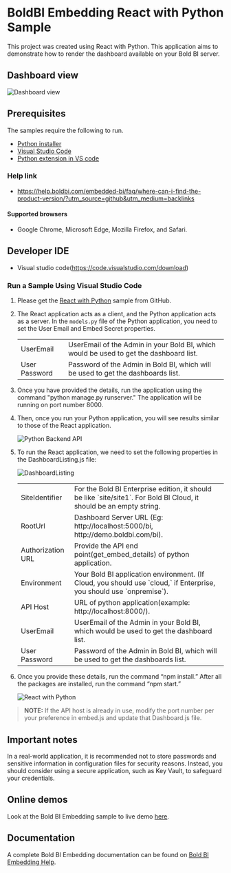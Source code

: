 # BoldBI Embedding React with Python Sample

This project was created using React with Python. This application aims to demonstrate how to render the dashboard available on your Bold BI server.

## Dashboard view

   ![Dashboard view](https://github.com/user-attachments/assets/d2087208-c693-4e0d-8441-cd7e5a8f0a64)

## Prerequisites

The samples require the following to run.

 * [Python installer](https://www.python.org/downloads/)
 * [Visual Studio Code](https://code.visualstudio.com/download)
 * [Python extension in VS code](https://marketplace.visualstudio.com/items?itemName=ms-python.python)

### Help link

* <https://help.boldbi.com/embedded-bi/faq/where-can-i-find-the-product-version/?utm_source=github&utm_medium=backlinks>

#### Supported browsers
  
* Google Chrome, Microsoft Edge, Mozilla Firefox, and Safari.

## Developer IDE

* Visual studio code(<https://code.visualstudio.com/download>)

### Run a Sample Using Visual Studio Code

1. Please get the [React with Python](https://github.com/boldbi/react-with-python)  sample from GitHub.

 2. The React application acts as a client, and the Python application acts as a server. In the `models.py` file of the Python application, you need to set the User Email and Embed Secret properties.

    <meta charset="utf-8"/>
    <table>
    <tbody>
        <tr>
            <td align="left">UserEmail</td>
            <td align="left">UserEmail of the Admin in your Bold BI, which would be used to get the dashboard list.</td>
        </tr>
        <tr>
            <td align="left">User Password</td>
            <td align="left">Password of the Admin in Bold BI, which will be used to get the dashboards list.</td>
        </tr>
    </tbody>
    </table>

 3. Once you have provided the details, run the application using the command "python manage.py runserver." The application will be running on port number 8000.

 4. Then, once you run your Python application, you will see results similar to those of the React application.

    ![Python Backend API](/static/assets/javascript/sample/images/react-with-python-backend.png)

 5. To run the React application, we need to set the following properties in the DashboardListing.js file:

    ![DashboardListing](/static/assets/javascript/sample/images/react-with-python-dashboardlisting.png)

    <meta charset="utf-8"/>
    <table>
    <tbody>
    <tr>
        <td align="left">SiteIdentifier</td>
            <td align="left">For the Bold BI Enterprise edition, it should be like `site/site1`. For Bold BI Cloud, it should be an empty string.</td>
        </tr>
        <tr>
            <td align="left">RootUrl</td>
            <td align="left">Dashboard Server URL (Eg: http://localhost:5000/bi, http://demo.boldbi.com/bi).</td>
        </tr>
        <tr>
            <td align="left">Authorization URL</td>
            <td align="left">Provide the API end point(get_embed_details) of python application.</td>
        </tr>
        <tr>
            <td align="left">Environment</td>
            <td align="left">Your Bold BI application environment. (If Cloud, you should use `cloud,` if Enterprise, you should use `onpremise`).</td>
        </tr>
        <tr>
            <td align="left">API Host</td>
            <td align="left">URL of python application(example: http://localhost:8000/).</td>
        </tr>
        <tr>
            <td align="left">UserEmail</td>
            <td align="left">UserEmail of the Admin in your Bold BI, which would be used to get the dashboard list.</td>
        </tr>
        <tr>
            <td align="left">User Password</td>
            <td align="left">Password of the Admin in Bold BI, which will be used to get the dashboards list.</td>
        </tr>
    </tbody>
    </table>

 6. Once you provide these details, run the command “npm install.” After all the packages are installed, run the command “npm start.”

    ![React with Python](/static/assets/javascript/sample/images/react-with-python-alldashboard.png)

> **NOTE:** If the API host is already in use, modify the port number per your preference in embed.js and update that Dashboard.js file.

## Important notes

In a real-world application, it is recommended not to store passwords and sensitive information in configuration files for security reasons. Instead, you should consider using a secure application, such as Key Vault, to safeguard your credentials.

## Online demos

Look at the Bold BI Embedding sample to live demo [here](https://samples.boldbi.com/embed?utm_source=github&utm_medium=backlinks).

## Documentation

A complete Bold BI Embedding documentation can be found on [Bold BI Embedding Help](https://help.boldbi.com/embedded-bi/javascript-based/?utm_source=github&utm_medium=backlinks).
